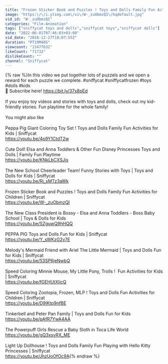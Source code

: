 ```yaml
---
title: "Frozen Sticker Book and Puzzles ! Toys and Dolls Family Fun Activities for Children | Sniffycat"
image: "https:\/\/i.ytimg.com\/vi\/W-_zuObmzQI\/hqdefault.jpg"
vid_id: "W-_zuObmzQI"
categories: "Film-Animation"
tags: ["sniffycat toys and dolls","sniffycat toys","sniffycat dolls"]
date: "2022-06-01T07:46:03+03:00"
vid_date: "2018-12-27T18:07:55Z"
duration: "PT19M40S"
viewcount: "13477631"
likeCount: "71732"
dislikeCount: ""
channel: "Sniffycat"
---
```

{% raw %}In this video we put together lots of puzzels and we open a reward for each puzzle we complete. #sniffycat #sniffycatfrozen #toys #dolls #kids<br />💖 Subscribe here! <a rel="nofollow" target="blank" href="https://bit.ly/37x8pEd">https://bit.ly/37x8pEd</a><br /><br />If you enjoy toy videos and stories with toys and dolls, check out my kid-friendly stories. Fun playtime for the whole family!<br /><br />You might also like <br /><br />Peppa Pig Giant Coloring Toy Set ! Toys and Dolls Family Fun Activities for Kids | Sniffycat<br /><a rel="nofollow" target="blank" href="https://youtu.be/4p9Y1CtdT2w">https://youtu.be/4p9Y1CtdT2w</a><br /><br />Cute Doll! Elsa and Anna Toddlers &amp; Other Fun Disney Princesses Toys and Dolls | Family Fun Playtime<br /><a rel="nofollow" target="blank" href="https://youtu.be/KNkLbCXSJis">https://youtu.be/KNkLbCXSJis</a><br /><br />The New School Cheerleader Team! Funny Stories with Toys | Toys and Dolls for Kids | Sniffycat<br /><a rel="nofollow" target="blank" href="https://youtu.be/Ri_sMTz3aWk">https://youtu.be/Ri_sMTz3aWk</a><br /><br />Frozen Sticker Book and Puzzles ! Toys and Dolls Family Fun Activities for Children | Sniffycat<br /><a rel="nofollow" target="blank" href="https://youtu.be/W-_zuObmzQI">https://youtu.be/W-_zuObmzQI</a><br /><br />The New Class President is Bossy - Elsa and Anna Toddlers - Boss Baby School | Toys &amp; Dolls for Kids<br /><a rel="nofollow" target="blank" href="https://youtu.be/SZguwQ9hHQQ">https://youtu.be/SZguwQ9hHQQ</a><br /><br />PEPPA PIG Toys and Dolls Fun for Kids | Sniffycat<br /><a rel="nofollow" target="blank" href="https://youtu.be/Y_sWKzG2v7E">https://youtu.be/Y_sWKzG2v7E</a><br /><br />Melody's Mermaid Friend with Ariel The Little Mermaid | Toys and Dolls Fun for Kids | Sniffycat<br /><a rel="nofollow" target="blank" href="https://youtu.be/53SP6jeNwbQ">https://youtu.be/53SP6jeNwbQ</a><br /><br />Speed Coloring Minnie Mouse, My Little Pony, Trolls !  Fun Activities for Kids | Sniffycat<br /><a rel="nofollow" target="blank" href="https://youtu.be/fGEHUtXIicQ">https://youtu.be/fGEHUtXIicQ</a><br /><br />Speed Coloring Zootopia, Frozen, MLP ! Toys and Dolls Fun Activities for Children | Sniffycat<br /><a rel="nofollow" target="blank" href="https://youtu.be/D9lKtp9nfBE">https://youtu.be/D9lKtp9nfBE</a><br /><br />Tinkerbell and Peter Pan Family | Toys and Dolls Fun for Kids<br /><a rel="nofollow" target="blank" href="https://youtu.be/pAfR7YwA4AA">https://youtu.be/pAfR7YwA4AA</a><br /><br />The Powerpuff Girls Rescue a Baby Sloth in Toca Life World<br /><a rel="nofollow" target="blank" href="https://youtu.be/gQ3xsvRX_ME">https://youtu.be/gQ3xsvRX_ME</a><br /><br />Light Up Dollhouse ! Toys and Dolls Family Fun Playing with Hello Kitty Princesses | Sniffycat<br /><a rel="nofollow" target="blank" href="https://youtu.be/JhzUoOfOc9A">https://youtu.be/JhzUoOfOc9A</a>{% endraw %}
